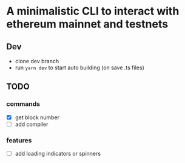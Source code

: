 # A minimalistic CLI to interact with ethereum mainnet and testnets

## Dev

* clone dev branch
* run `yarn dev` to start auto building (on save .ts files)

## TODO

### commands
- [x] get block number
- [ ] add compiler

### features
- [ ] add loading indicators or spinners